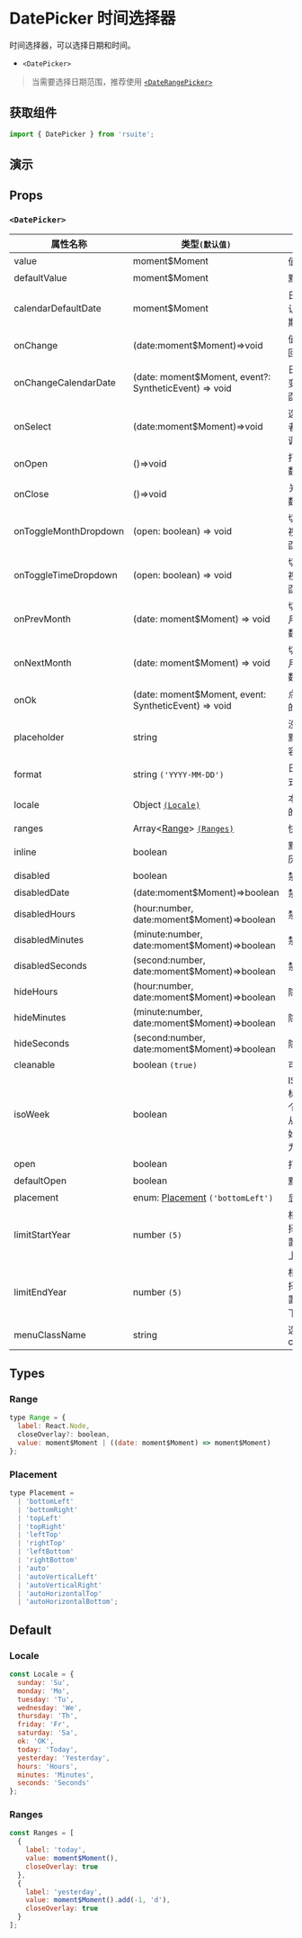 # DatePicker 时间选择器

时间选择器，可以选择日期和时间。

* `<DatePicker>`

> 当需要选择日期范围，推荐使用 [`<DateRangePicker>`](./date-range-picker)

## 获取组件

```js
import { DatePicker } from 'rsuite';
```

## 演示

<!--{demo}-->

## Props

### `<DatePicker>`

| 属性名称              | 类型`(默认值)`                                           | 描述                                                      |
| --------------------- | -------------------------------------------------------- | --------------------------------------------------------- |
| value                 | moment$Moment                                            | 值`受控`                                                  |
| defaultValue          | moment$Moment                                            | 默认值                                                    |
| calendarDefaultDate   | moment$Moment                                            | 日历面板默认呈现的日期时间                                |
| onChange              | (date:moment$Moment)=>void                               | 值改变后的回调函数                                        |
| onChangeCalendarDate  | (date: moment$Moment, event?: SyntheticEvent) => void    | 日历日期改变后的回调函数                                  |
| onSelect              | (date:moment$Moment)=>void                               | 选择日期或者时间的回调函数                                |
| onOpen                | ()=>void                                                 | 打开回调函数                                              |
| onClose               | ()=>void                                                 | 关闭回调函数                                              |
| onToggleMonthDropdown | (open: boolean) => void                                  | 切换到月份视图的回调函数                                  |
| onToggleTimeDropdown  | (open: boolean) => void                                  | 切换到时间视图的回调函数                                  |
| onPrevMonth           | (date: moment$Moment) => void                            | 切换到上一月的回调函数                                    |
| onNextMonth           | (date: moment$Moment) => void                            | 切换到下一月的回调函数                                    |
| onOk                  | (date: moment$Moment, event: SyntheticEvent) => void     | 点击确定后的回调函数                                      |
| placeholder           | string                                                   | 没有值时候默认显示内容                                    |
| format                | string `('YYYY-MM-DD')`                                  | 日期显示格式化                                            |
| locale                | Object [`(Locale)`](#Locale)                             | 本地化对应的语言描述                                      |
| ranges                | Array<[Range](#Range)> [`(Ranges)`](#Ranges)             | 快捷项配置                                                |
| inline                | boolean                                                  | 默认显示日历面板                                          |
| disabled              | boolean                                                  | 禁用组件                                                  |
| disabledDate          | (date:moment$Moment)=>boolean                            | 禁用日期                                                  |
| disabledHours         | (hour:number, date:moment$Moment)=>boolean               | 禁用小时                                                  |
| disabledMinutes       | (minute:number, date:moment$Moment)=>boolean             | 禁用分钟                                                  |
| disabledSeconds       | (second:number, date:moment$Moment)=>boolean             | 禁用秒                                                    |
| hideHours             | (hour:number, date:moment$Moment)=>boolean               | 隐藏小时                                                  |
| hideMinutes           | (minute:number, date:moment$Moment)=>boolean             | 隐藏分钟                                                  |
| hideSeconds           | (second:number, date:moment$Moment)=>boolean             | 隐藏秒                                                    |
| cleanable             | boolean `(true)`                                         | 可以清除                                                  |
| isoWeek               | boolean                                                  | ISO 8601 标准， 每个日历星期从星期一开始，星期日为第 7 天 |
| open                  | boolean                                                  | 打开 (受控)                                               |
| defaultOpen           | boolean                                                  | 默认打开                                                  |
| placement             | enum: [Placement](#Placement) `('bottomLeft')`           | 显示位置                                                  |
| limitStartYear        | number `(5)`                                             | 相对当前选择日期，设置可选年份上限                        |
| limitEndYear          | number `(5)`                                             | 相对当前选择日期，设置可选年份下限                        |
| menuClassName         | string                                                   | 选项菜单的 className                                      |

## Types

### Range

```js
type Range = {
  label: React.Node,
  closeOverlay?: boolean,
  value: moment$Moment | ((date: moment$Moment) => moment$Moment)
};
```

### Placement

```js
type Placement =
  | 'bottomLeft'
  | 'bottomRight'
  | 'topLeft'
  | 'topRight'
  | 'leftTop'
  | 'rightTop'
  | 'leftBottom'
  | 'rightBottom'
  | 'auto'
  | 'autoVerticalLeft'
  | 'autoVerticalRight'
  | 'autoHorizontalTop'
  | 'autoHorizontalBottom';
```

## Default

### Locale

```js
const Locale = {
  sunday: 'Su',
  monday: 'Mo',
  tuesday: 'Tu',
  wednesday: 'We',
  thursday: 'Th',
  friday: 'Fr',
  saturday: 'Sa',
  ok: 'OK',
  today: 'Today',
  yesterday: 'Yesterday',
  hours: 'Hours',
  minutes: 'Minutes',
  seconds: 'Seconds'
};
```

### Ranges

```js
const Ranges = [
  {
    label: 'today',
    value: moment$Moment(),
    closeOverlay: true
  },
  {
    label: 'yesterday',
    value: moment$Moment().add(-1, 'd'),
    closeOverlay: true
  }
];
```
